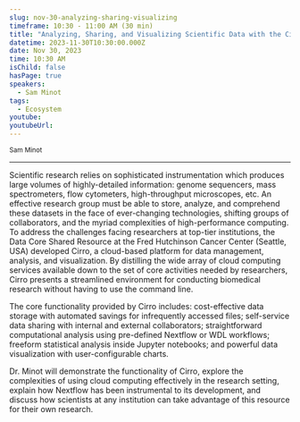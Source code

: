 ```yaml
---
slug: nov-30-analyzing-sharing-visualizing
timeframe: 10:30 - 11:00 AM (30 min)
title: "Analyzing, Sharing, and Visualizing Scientific Data with the Cirro Data Platform"
datetime: 2023-11-30T10:30:00.000Z
date: Nov 30, 2023
time: 10:30 AM
isChild: false
hasPage: true
speakers:
  - Sam Minot
tags:
  - Ecosystem
youtube:
youtubeUrl:
---
```

<div className="mb-4">
  <small className="typo-small">
    Sam Minot
  </small>
</div>

<hr className="border-t border-gray-50 mb-4 opacity-20" />

Scientific research relies on sophisticated instrumentation which produces large volumes of highly-detailed information: genome sequencers, mass spectrometers, flow cytometers, high-throughput microscopes, etc. An effective research group must be able to store, analyze, and comprehend these datasets in the face of ever-changing technologies, shifting groups of collaborators, and the myriad complexities of high-performance computing.
To address the challenges facing researchers at top-tier institutions, the Data Core Shared Resource at the Fred Hutchinson Cancer Center (Seattle, USA) developed Cirro, a cloud-based platform for data management, analysis, and visualization. By distilling the wide array of cloud computing services available down to the set of core activities needed by researchers, Cirro presents a streamlined environment for conducting biomedical research without having to use the command line.

The core functionality provided by Cirro includes: cost-effective data storage with automated savings for infrequently accessed files; self-service data sharing with internal and external collaborators; straightforward computational analysis using pre-defined Nextflow or WDL workflows; freeform statistical analysis inside Jupyter notebooks; and powerful data visualization with user-configurable charts.

Dr. Minot will demonstrate the functionality of Cirro, explore the complexities of using cloud computing effectively in the research setting, explain how Nextflow has been instrumental to its development, and discuss how scientists at any institution can take advantage of this resource for their own research.